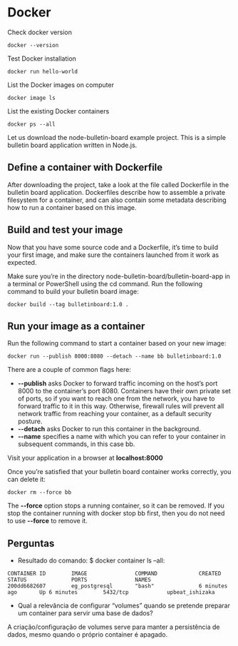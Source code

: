 # Docker

Check docker version
```
docker --version
```

Test Docker installation
```
docker run hello-world
```

List the Docker images on computer
```
docker image ls
```

List the existing Docker containers
```
docker ps --all
```

Let us download the node-bulletin-board example project. This is a simple bulletin board application written in Node.js.

## Define a container with Dockerfile
After downloading the project, take a look at the file called Dockerfile in the bulletin board application. Dockerfiles describe how to assemble a private filesystem for a container, and can also contain some metadata describing how to run a container based on this image.

## Build and test your image
Now that you have some source code and a Dockerfile, it’s time to build your first image, and make sure the containers launched from it work as expected.

Make sure you’re in the directory node-bulletin-board/bulletin-board-app in a terminal or PowerShell using the cd command. Run the following command to build your bulletin board image:
```
docker build --tag bulletinboard:1.0 .
```

## Run your image as a container
Run the following command to start a container based on your new image:
```
docker run --publish 8000:8080 --detach --name bb bulletinboard:1.0
```

There are a couple of common flags here:
* **--publish** asks Docker to forward traffic incoming on the host’s port 8000 to the container’s port 8080. Containers have their own private set of ports, so if you want to reach one from the network, you have to forward traffic to it in this way. Otherwise, firewall rules will prevent all network traffic from reaching your container, as a default security posture.
* **--detach** asks Docker to run this container in the background.
* **--name** specifies a name with which you can refer to your container in subsequent commands, in this case bb.

Visit your application in a browser at **localhost:8000**

Once you’re satisfied that your bulletin board container works correctly, you can delete it:
```
docker rm --force bb
```
The **--force** option stops a running container, so it can be removed. If you stop the container running with docker stop bb first, then you do not need to use **--force** to remove it.

## Perguntas

* Resultado do comando: $ docker container ls –all:

```
CONTAINER ID        IMAGE               COMMAND             CREATED            STATUS              PORTS               NAMES
200dd6682607        eg_postgresql       "bash"              6 minutes ago       Up 6 minutes        5432/tcp            upbeat_ishizaka
```

* Qual a relevância de configurar “volumes” quando se pretende preparar um container para servir uma base de dados?

A criação/configuração de volumes serve para manter a persistência de dados, mesmo quando o próprio container é apagado.